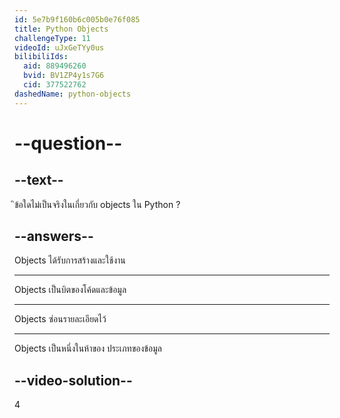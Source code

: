 ```yaml
---
id: 5e7b9f160b6c005b0e76f085
title: Python Objects
challengeType: 11
videoId: uJxGeTYy0us
bilibiliIds:
  aid: 889496260
  bvid: BV1ZP4y1s7G6
  cid: 377522762
dashedName: python-objects
---
```


# --question--

## --text--

ิข้อใดไม่เป็นจริงในเกี่ยวกับ objects ใน Python ?

## --answers--

Objects ได้รับการสร้างและใช้งาน

---

Objects เป็นบิตของโค้ดและข้อมูล

---

Objects ซ่อนรายละเอียดไว้

---

Objects เป็นหนึ่งในห้าของ ประเภทของข้อมูล

## --video-solution--

4

